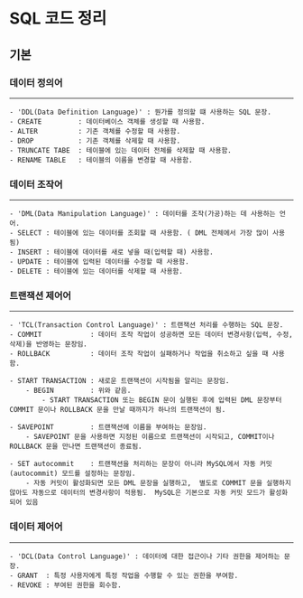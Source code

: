 # SQL 코드 정리 
## 기본
### 데이터 정의어
-------
    - 'DDL(Data Definition Language)' : 뭔가를 정의할 떄 사용하는 SQL 문장.
    - CREATE         : 데이터베이스 객체를 생성할 때 사용함.
    - ALTER          : 기존 객체를 수정할 때 사용함.
    - DROP           : 기존 객체를 삭제할 때 사용함.
    - TRUNCATE TABE  : 테이블에 있는 데이터 전체를 삭제할 때 사용함.
    - RENAME TABLE   : 테이블의 이름을 변경할 때 사용함.

### 데이터 조작어
-------
    - 'DML(Data Manipulation Language)' : 데이터를 조작(가공)하는 데 사용하는 언어.
    - SELECT : 테이블에 있는 데이터를 조회할 때 사용함. ( DML 전체에서 가장 많이 사용됨)
    - INSERT : 테이블에 데이터를 새로 넣을 때(입력할 때) 사용함.
    - UPDATE : 테이블에 입력된 데이터를 수정할 때 사용함.
    - DELETE : 테이블에 있는 데이터를 삭제할 때 사용함.

### 트랜잭션 제어어
-------
    - 'TCL(Transaction Control Language)' : 트랜잭션 처리를 수행하는 SQL 문장.
    - COMMIT            : 데이터 조작 작업이 성공하면 모든 데이터 변경사항(입력, 수정, 삭제)을 반영하는 문장임.         
    - ROLLBACK          : 데이터 조작 작업이 실패하거나 작업을 취소하고 싶을 때 사용함.
    
    - START TRANSACTION : 새로운 트랜잭션이 시작됨을 알리는 문장임.
        - BEGIN         : 위와 같음.
            - START TRANSACTION 또는 BEGIN 문이 실행된 후에 입력된 DML 문장부터 COMMIT 문이나 ROLLBACK 문을 만날 때까지가 하나의 트랜잭션이 됨.

    - SAVEPOINT         : 트랜잭션에 이름을 부여하는 문장임.
        - SAVEPOINT 문을 사용하면 지정된 이름으로 트랜잭션이 시작되고, COMMIT이나 ROLLBACK 문을 만나면 트랜잭션이 종료됨.

    - SET autocommit    : 트랜잭션을 처리하는 문장이 아니라 MySQL에서 자동 커밋(autocommit) 모드를 설정하는 문장임.
        - 자동 커밋이 활성화되면 모든 DML 문장을 실행하고,  별도로 COMMIT 문을 실행하지 않아도 자동으로 데이터의 변경사항이 적용됨.  MySQL은 기본으로 자동 커밋 모드가 활성화되어 있음

### 데이터 제어어
-------
    - 'DCL(Data Control Language)' : 데이터에 대한 접근이나 기타 권한을 제어하는 문장.
    - GRANT  : 특정 사용자에게 특정 작업을 수행할 수 있는 권한을 부여함.
    - REVOKE : 부여된 권한을 회수함.

